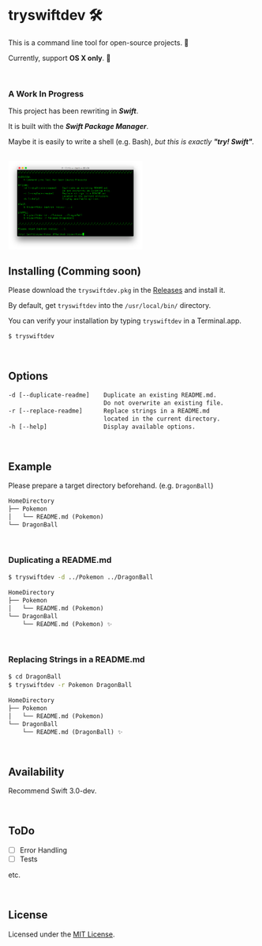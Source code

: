 # tryswiftdev 🛠

This is a command line tool for open-source projects. 💁

Currently, support **OS X only**. 🙏

<br />

### A Work In Progress

This project has been rewriting in _**Swift**_.

It is built with the _**Swift Package Manager**_.

Maybe it is easily to write a shell (e.g. Bash), _but this is exactly **"try! Swift"**._

<br />

<img src="./Documentation/Images/tryswiftdev.png" width=272>

<br />

## Installing (Comming soon)

Please download the `tryswiftdev.pkg` in the [Releases](https://github.com/tryswift/tryswiftdev/releases) and install it.

By default, get `tryswiftdev` into the `/usr/local/bin/` directory.

You can verify your installation by typing `tryswiftdev` in a Terminal.app.

```
$ tryswiftdev
```

<br />

## Options

```
-d [--duplicate-readme]    Duplicate an existing README.md.
                           Do not overwrite an existing file.
-r [--replace-readme]      Replace strings in a README.md
                           located in the current directory.
-h [--help]                Display available options.
```

<br />

## Example

Please prepare a target directory beforehand. (e.g. `DragonBall`)

```
HomeDirectory
├── Pokemon
│   └── README.md (Pokemon)
└── DragonBall
```

<br />

### Duplicating a README.md

```bash
$ tryswiftdev -d ../Pokemon ../DragonBall
```

```
HomeDirectory
├── Pokemon
│   └── README.md (Pokemon)
└── DragonBall
    └── README.md (Pokemon) ✨
```

<br />

### Replacing Strings in a README.md

```bash
$ cd DragonBall
$ tryswiftdev -r Pokemon DragonBall
```

```
HomeDirectory
├── Pokemon
│   └── README.md (Pokemon)
└── DragonBall
    └── README.md (DragonBall) ✨
```

<br />

## Availability

Recommend Swift 3.0-dev.

<br />

## ToDo

- [ ] Error Handling
- [ ] Tests

etc.

<br />

## License

Licensed under the [MIT License](LICENSE).

